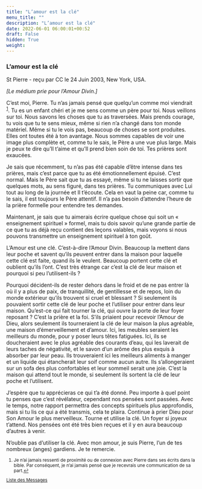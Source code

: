 ```yaml
---
title: "L’amour est la clé"
menu_title: ""
description: "L’amour est la clé"
date: 2022-06-01 06:00:01+00:52
draft: False
hidden: True
weight:
---
```

### L’amour est la clé

St Pierre - reçu par CC le 24 Juin 2003, New York, USA.

*[Le médium prie pour l’Amour Divin.]*

C’est moi, Pierre. Tu n’as jamais pensé que quelqu’un comme moi viendrait <sup id="a1">[1](#f1)</sup>. Tu es un enfant chéri et je me sens comme un père pour toi. Nous veillons sur toi. Nous savons les choses que tu as traversées. Mais prends courage, tu vois que tu te sens mieux, même si rien n’a changé dans ton monde matériel. Même si tu le vois pas, beaucoup de choses se sont produites. Elles ont toutes été à ton avantage. Nous sommes capables de voir une image plus complète et, comme tu le sais, le Père a une vue plus large. Mais je peux te dire qu’Il t’aime et qu’Il prend bien soin de toi. Tes prières sont exaucées.

Je sais que récemment, tu n’as pas été capable d’être intense dans tes prières, mais c’est parce que tu as été émotionnellement épuisé. C’est normal. Mais le Père sait que tu as essayé, même si tu ne laisses sortir que quelques mots, au sens figuré, dans tes prières. Tu communiques avec Lui tout au long de la journée et Il t’écoute. Cela en vaut la peine car, comme tu le sais, il est toujours le Père attentif. Il n’a pas besoin d’attendre l’heure de la prière formelle pour entendre tes demandes.

Maintenant, je sais que tu aimerais écrire quelque chose qui soit un « enseignement spirituel » formel, mais tu dois savoir qu’une grande partie de ce que tu as déjà reçu contient des leçons valables, mais voyons si nous pouvons transmettre un enseignement spirituel à ton goût.

L’Amour est une clé. C’est-à-dire l’Amour Divin. Beaucoup la mettent dans leur poche et savent qu’ils peuvent entrer dans la maison pour laquelle cette clé est faite, quand ils le veulent. Beaucoup portent cette clé et oublient qu’ils l’ont. C’est très étrange car c’est la clé de leur maison et pourquoi si peu l’utilisent-ils ?

Pourquoi décident-ils de rester dehors dans le froid et de ne pas entrer là où il y a plus de paix, de tranquillité, de gentillesse et de repos, loin du monde extérieur qu’ils trouvent si cruel et blessant ? Si seulement ils pouvaient sortir cette clé de leur poche et l’utiliser pour entrer dans leur maison. Qu’est-ce qui fait tourner la clé, qui ouvre la porte de leur foyer reposant ? C’est la prière et la foi. S’ils priaient pour recevoir l’Amour de Dieu, alors seulement ils tourneraient la clé de leur maison la plus agréable, une maison d’émerveillement et d’amour. Ici, les meubles seraient les meilleurs du monde, pour y poser leurs têtes fatiguées. Ici, ils se doucheraient avec le plus agréable des courants d’eau, qui les laverait de leurs taches de négativité, et le savon d’un arôme des plus exquis à absorber par leur peau. Ils trouveraient ici les meilleurs aliments à manger et un liquide qui étancherait leur soif comme aucun autre. Ils s’allongeraient sur un sofa des plus confortables et leur sommeil serait une joie. C’est la maison qui attend tout le monde, si seulement ils sortent la clé de leur poche et l’utilisent.

J’espère que tu apprécieras ce qui t’a été donné. Peu importe à quel point tu penses que c’est révélateur, cependant nos pensées sont passées. Avec le temps, notre rapport permettra des concepts spirituels plus approfondis, mais si tu lis ce qui a été transmis, cela te plaira. Continue à prier Dieu pour Son Amour le plus merveilleux. Tourne et utilise la clé. Un foyer si joyeux t’attend. Nos pensées ont été très bien reçues et il y en aura beaucoup d’autres à venir.

N’oublie pas d’utiliser la clé. Avec mon amour, je suis Pierre, l’un de tes nombreux (anges) gardiens. Je te remercie.
<small>

1. <large id="f1"> Je n’ai jamais ressenti de proximité ou de connexion avec Pierre dans ses écrits dans la bible. Par conséquent, je n’ai jamais pensé que je recevrais une communication de sa part.[↩](#a1)

[Liste des Messages](/fr-contemporary-messages/fr-contemporary-messages-by-date-order/fr-contemporary-messages-2003)